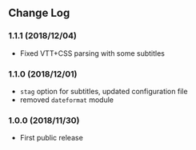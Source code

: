 ## Change Log

### 1.1.1 (2018/12/04)
- Fixed VTT+CSS parsing with some subtitles

### 1.1.0 (2018/12/01)
- `stag` option for subtitles, updated configuration file
- removed `dateformat` module

### 1.0.0 (2018/11/30)
- First public release